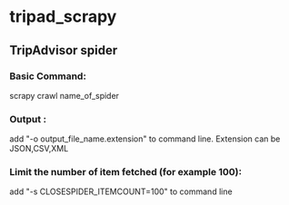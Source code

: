 # tripad_scrapy
## TripAdvisor spider

### Basic Command:
scrapy crawl name_of_spider

### Output :
add "-o output_file_name.extension" to command line.
Extension can be JSON,CSV,XML

### Limit the number of item fetched (for example 100):
add "-s CLOSESPIDER_ITEMCOUNT=100" to command line
